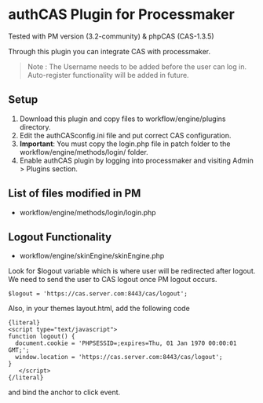 # authCAS Plugin for Processmaker

Tested with PM version (3.2-community) & phpCAS (CAS-1.3.5)

Through this plugin you can integrate CAS with processmaker. 

> Note : The Username needs to be added before the user can log in. Auto-register functionality will be added in future.

## Setup

1. Download this plugin and copy files to workflow/engine/plugins directory.
2. Edit the authCASconfig.ini file and put correct CAS configuration.
3. **Important**: You must copy the login.php file in patch folder to the workflow/engine/methods/login/ folder.
4. Enable authCAS plugin by logging into processmaker and visiting Admin > Plugins section.

## List of files modified in PM

- workflow/engine/methods/login/login.php

## Logout Functionality

- workflow/engine/skinEngine/skinEngine.php

Look for $logout variable which is where user will be redirected after logout. We need to send the user to CAS logout once PM logout occurs.

```
$logout = 'https://cas.server.com:8443/cas/logout';
```

Also, in your themes layout.html, add the following code

```
{literal}
<script type="text/javascript">
function logout() {
  document.cookie = 'PHPSESSID=;expires=Thu, 01 Jan 1970 00:00:01 GMT;';
  window.location = 'https://cas.server.com:8443/cas/logout';
}
   </script>
{/literal}
```

and bind the anchor to click event.
